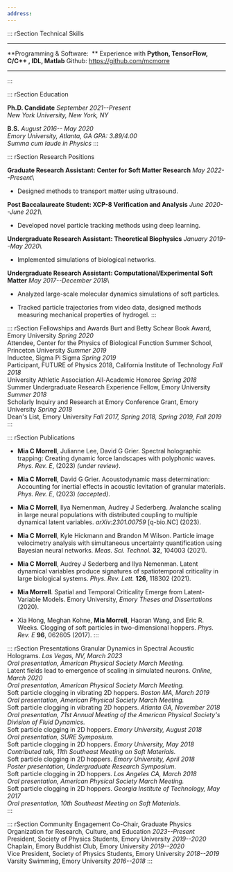 ```yaml
---
address: 
---
```


::: rSection
Technical Skills

  ------------------------------- -----------------------------------------------------------------------------
  **Programming & Software:  **   Experience with **Python, **TensorFlow, **C/C++ , **IDL, **Matlab**********
                                  Github: <https://github.com/mcmorre>
  ------------------------------- -----------------------------------------------------------------------------
:::

::: rSection
Education

**Ph.D. Candidate** *September 2021--Present*\
*New York University, New York, NY*

**B.S.** *August 2016-- May 2020*\
*Emory University, Atlanta, GA* *GPA: 3.89/4.00*\
*Summa cum laude in Physics*
:::

::: rSection
Research Positions

**Graduate Research Assistant: Center for Soft Matter Research** *May
2022--Present*\

-   Designed methods to transport matter using ultrasound.

**Post Baccalaureate Student: XCP-8 Verification and Analysis** *June
2020--June 2021*\

-   Developed novel particle tracking methods using deep learning.

**Undergraduate Research Assistant: Theoretical Biophysics** *January
2019--May 2020*\

-   Implemented simulations of biological networks.

**Undergraduate Research Assistant: Computational/Experimental Soft
Matter** *May 2017--December 2018*\

-   Analyzed large-scale molecular dynamics simulations of soft
    particles.

-   Tracked particle trajectories from video data, designed methods
    measuring mechanical properties of hydrogel.
:::

::: rSection
Fellowships and Awards Burt and Betty Schear Book Award, Emory
University *Spring 2020*\
Attendee, Center for the Physics of Biological Function Summer School,
Princeton University *Summer 2019*\
Inductee, Sigma Pi Sigma *Spring 2019*\
Participant, FUTURE of Physics 2018, California Institute of Technology
*Fall 2018*\
University Athletic Association All-Academic Honoree *Spring 2018*\
Summer Undergraduate Research Experience Fellow, Emory University
*Summer 2018*\
Scholarly Inquiry and Research at Emory Conference Grant, Emory
University *Spring 2018*\
Dean's List, Emory University *Fall 2017, Spring 2018, Spring 2019, Fall
2019*
:::

::: rSection
Publications

-   **Mia C Morrell**, Julianne Lee, David G Grier. Spectral holographic
    trapping: Creating dynamic force landscapes with polyphonic waves.
    *Phys. Rev. E*, (2023) *(under review)*.

-   **Mia C Morrell**, David G Grier. Acoustodynamic mass determination:
    Accounting for inertial effects in acoustic levitation of granular
    materials. *Phys. Rev. E*, (2023) *(accepted)*.

-   **Mia C Morrell**, Ilya Nemenman, Audrey J Sederberg. Avalanche
    scaling in large neural populations with distributed coupling to
    multiple dynamical latent variables. *arXiv:2301.00759* \[q-bio.NC\]
    (2023).

-   **Mia C Morrell**, Kyle Hickmann and Brandon M Wilson. Particle
    image velocimetry analysis with simultaneous uncertainty
    quantification using Bayesian neural networks. *Meas. Sci. Technol.*
    **32**, 104003 (2021).

-   **Mia C Morrell**, Audrey J Sederberg and Ilya Nemenman. Latent
    dynamical variables produce signatures of spatiotemporal criticality
    in large biological systems. *Phys. Rev. Lett.* **126**, 118302
    (2021).

-   **Mia Morrell**. Spatial and Temporal Criticality Emerge from
    Latent-Variable Models. Emory University, *Emory Theses and
    Dissertations* (2020).

-   Xia Hong, Meghan Kohne, **Mia Morrell**, Haoran Wang, and Eric R.
    Weeks. Clogging of soft particles in two-dimensional hoppers. *Phys.
    Rev. E* **96**, 062605 (2017).
:::

::: rSection
Presentations Granular Dynamics in Spectral Acoustic Holograms. *Las
Vegas, NV, March 2023*\
*Oral presentation, American Physical Society March Meeting.*\
Latent fields lead to emergence of scaling in simulated neurons.
*Online, March 2020*\
*Oral presentation, American Physical Society March Meeting.*\
Soft particle clogging in vibrating 2D hoppers. *Boston MA, March 2019*\
*Oral presentation, American Physical Society March Meeting.*\
Soft particle clogging in vibrating 2D hoppers. *Atlanta GA, November
2018*\
*Oral presentation, 71st Annual Meeting of the American Physical
Society's\
Division of Fluid Dynamics.*\
Soft particle clogging in 2D hoppers. *Emory University, August 2018*\
*Oral presentation, SURE Symposium.*\
Soft particle clogging in 2D hoppers. *Emory University, May 2018*\
*Contributed talk, 11th Southeast Meeting on Soft Materials.*\
Soft particle clogging in 2D hoppers. *Emory University, April 2018*\
*Poster presentation, Undergraduate Research Symposium.*\
Soft particle clogging in 2D hoppers. *Los Angeles CA, March 2018*\
*Oral presentation, American Physical Society March Meeting.*\
Soft particle clogging in 2D hoppers. *Georgia Institute of Technology,
May 2017*\
*Oral presentation, 10th Southeast Meeting on Soft Materials.*\
:::

::: rSection
Community Engagement Co-Chair, Graduate Physics Organization for
Research, Culture, and Education *2023--Present*\
President, Society of Physics Students, Emory University *2019--2020*\
Chaplain, Emory Buddhist Club, Emory University *2019--2020*\
Vice President, Society of Physics Students, Emory University
*2018--2019*\
Varsity Swimming, Emory University *2016--2018*
:::
